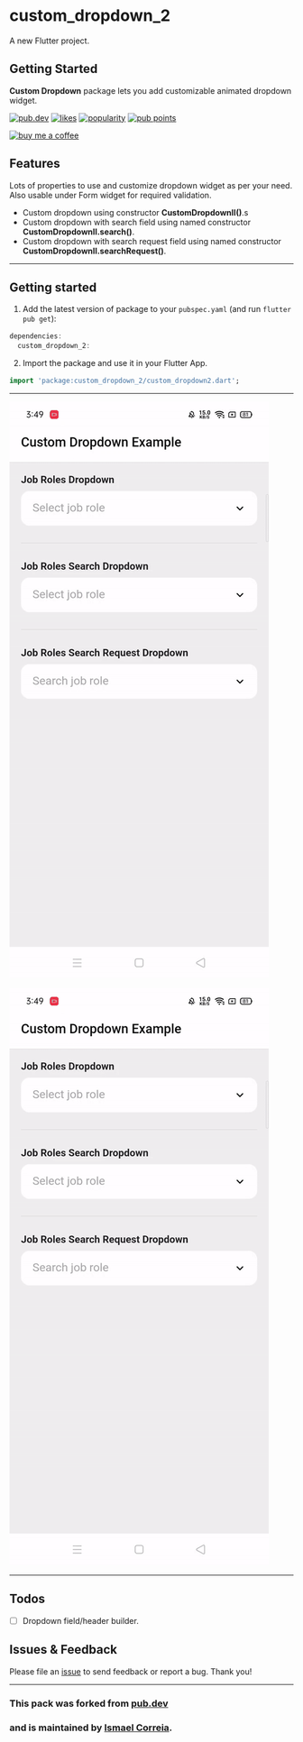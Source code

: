 # custom_dropdown_2

A new Flutter project.

## Getting Started


**Custom Dropdown** package lets you add customizable animated dropdown widget.

[![pub.dev](https://img.shields.io/pub/v/custom_dropdown_2.svg?style=flat?logo=dart)](https://pub.dev/packages/custom_dropdown_2)
[![likes](https://img.shields.io/pub/likes/custom_dropdown_2)](https://pub.dev/packages/custom_dropdown_2/score)
[![popularity](https://img.shields.io/pub/popularity/custom_dropdown_2)](https://pub.dev/packages/custom_dropdown_2/score)
[![pub points](https://img.shields.io/pub/points/custom_dropdown_2)](https://pub.dev/packages/custom_dropdown_2/score)

[![buy me a coffee](https://www.buymeacoffee.com/assets/img/custom_images/orange_img.png)](https://www.buymeacoffee.com/ismaelcorreia)

## Features

Lots of properties to use and customize dropdown widget as per your need. Also usable under Form widget for required validation.

- Custom dropdown using constructor **CustomDropdownII()**.s
- Custom dropdown with search field using named constructor **CustomDropdownII.search()**.
- Custom dropdown with search request field using named constructor **CustomDropdownII.searchRequest()**.

<hr>

## Getting started

1. Add the latest version of package to your `pubspec.yaml` (and run `flutter pub get`):

```dart
dependencies:
  custom_dropdown_2:
```

2. Import the package and use it in your Flutter App.

```dart
import 'package:custom_dropdown_2/custom_dropdown2.dart';
```

<hr>

![Example App](https://github.com/AbdullahChauhan/custom-dropdown/blob/master/readme_assets/preview.gif)

![Example App](https://github.com/AbdullahChauhan/custom-dropdown/blob/master/readme_assets/preview.gif)

<hr>

## Todos

- [ ] Dropdown field/header builder.

## Issues & Feedback

Please file an [issue](https://github.com/ismaelcorreia/custom_drop_down_2/issues) to send feedback or report a bug. Thank you!


<hr>

### This pack was forked from [pub.dev](https://pub.dev/packages/animated_custom_dropdown) 
### and is maintained by [Ismael Correia](https://github.com/ismaelcorreia).